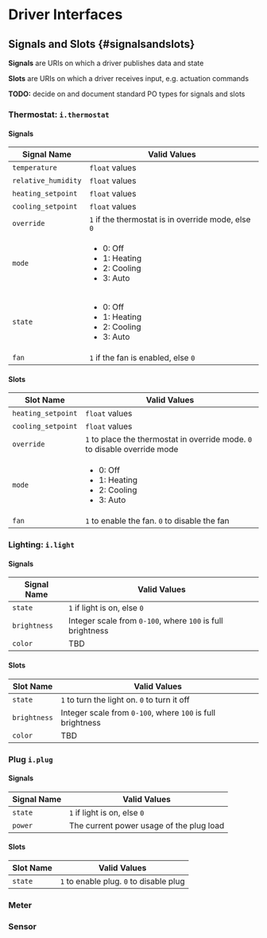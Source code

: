 # Driver Interfaces

## Signals and Slots {#signalsandslots}

**Signals** are URIs on which a driver publishes data and state

**Slots** are URIs on which a driver receives input, e.g. actuation commands

**TODO:** decide on and document standard PO types for signals and slots

### Thermostat: `i.thermostat`

#### Signals

| Signal Name | Valid Values |
| ----------- | ------------ |
| `temperature`       | `float` values |
| `relative_humidity` | `float` values |
| `heating_setpoint`  | `float` values |
| `cooling_setpoint`  | `float` values |
| `override`          | `1` if the thermostat is in override mode, else `0` |
| `mode`              | <ul><li>0: Off</li> <li>1: Heating</li> <li>2: Cooling</li> <li>3: Auto</li> |
| `state`             | <ul><li>0: Off</li> <li>1: Heating</li> <li>2: Cooling</li> <li>3: Auto</li> |
| `fan`               | `1` if the fan is enabled, else `0` |

#### Slots

| Slot Name | Valid Values |
| ----------- | ------------ |
| `heating_setpoint`  | `float` values |
| `cooling_setpoint`  | `float` values |
| `override`          | `1` to place the thermostat in override mode. `0` to disable override mode |
| `mode`              | <ul><li>0: Off</li> <li>1: Heating</li> <li>2: Cooling</li> <li>3: Auto</li> |
| `fan`               | `1` to enable the fan. `0` to disable the fan |

### Lighting: `i.light`

#### Signals

| Signal Name | Valid Values |
| ----------- | ------------ |
| `state`     | `1` if light is on, else `0` |
| `brightness`| Integer scale from `0-100`, where `100` is full brightness |
| `color`| TBD |

#### Slots

| Slot Name | Valid Values |
| ----------- | ------------ |
| `state`     | `1` to turn the light on. `0` to turn it off |
| `brightness`| Integer scale from `0-100`, where `100` is full brightness |
| `color`| TBD |

### Plug `i.plug`

#### Signals

| Signal Name | Valid Values |
| ----------- | ------------ |
| `state`     | `1` if light is on, else `0` |
| `power`     | The current power usage of the plug load |

#### Slots

| Slot Name | Valid Values |
| ----------- | ------------ |
| `state`     | `1` to enable plug. `0` to disable plug |

### Meter

### Sensor
